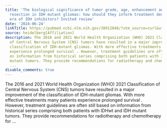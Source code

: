 ```yaml
---
title: 'The biological significance of tumor grade, age, enhancement and extent of
  resection in IDH mutant gliomas: how should they inform treatment decision in the
  era of IDH inhibitors? Invited review'
date: '2024-06-24'
linkTitle: https://pubmed.ncbi.nlm.nih.gov/38912846/?utm_source=curl&utm_medium=rss&utm_campaign=pubmed-2&utm_content=1FakS-2QOkCT8HsMOQP1bCRQ4YzyumYOmxmF0moLsQ3dFB1E9V&fc=20220326224207&ff=20240625182106&v=2.18.0.post9+e462414
source: heidelberg[Affiliation]
description: The 2016 and 2021 World Health Organization (WHO) 2021 Classification
  of Central Nervous System (CNS) tumors have resulted in a major improvement of the
  classification of IDH-mutant gliomas. With more effective treatments many patients
  experience prolonged survival . However, treatment guidelines are often still based
  on information from historical series comprising both patients with IDHwt and IDH
  mutant tumors. They provide recommendations for radiotherapy and chemotherapy for
  ...
disable_comments: true
---
```

The 2016 and 2021 World Health Organization (WHO) 2021 Classification of Central Nervous System (CNS) tumors have resulted in a major improvement of the classification of IDH-mutant gliomas. With more effective treatments many patients experience prolonged survival . However, treatment guidelines are often still based on information from historical series comprising both patients with IDHwt and IDH mutant tumors. They provide recommendations for radiotherapy and chemotherapy for ...